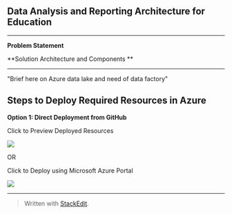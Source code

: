 Data Analysis and Reporting Architecture for Education
----------


----------


**Problem Statement**

**Solution Architecture and Components **

----------


"Brief here on Azure data lake and need of data factory"


Steps to Deploy Required Resources in Azure
-------------------------------------------

**Option 1:  Direct Deployment from GitHub** 

Click to Preview Deployed Resources

<a href="http://armviz.io/#/?load=https%3A%2F%2Fraw.githubusercontent.com%2FMicrosoft-USEduAzure%2Ftemplates%2FDARA%2Ftemplate.json" target="_blank">
    <img src="http://armviz.io/visualizebutton.png"/>
</a>

OR

Click to Deploy using Microsoft Azure Portal 

<a href="https://portal.azure.com/#create/Microsoft.Template/uri/https%3A%2F%2Fraw.githubusercontent.com%2FMicrosoft-USEduAzure%2Ftemplates%2FDARA%2Ftemplate.json" target="_blank">
    <img src="http://azuredeploy.net/deploybutton.png"/>
</a>

----------

> Written with [StackEdit](https://stackedit.io/).
